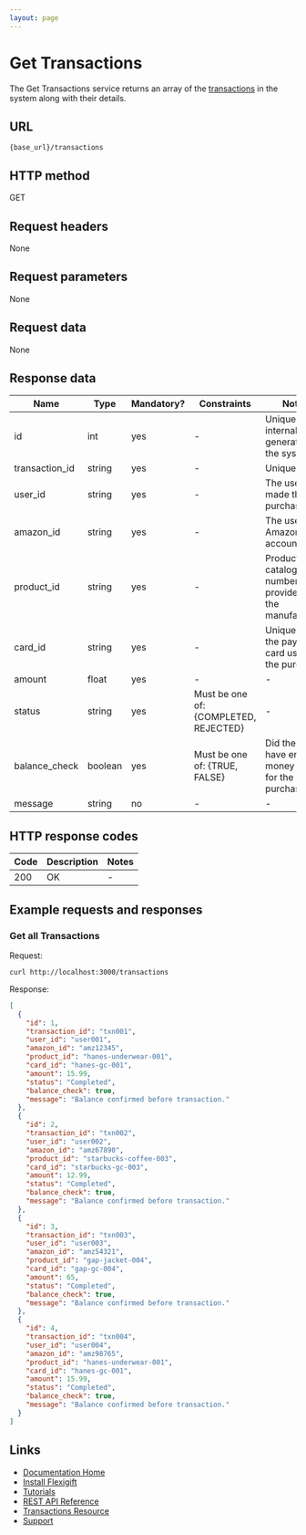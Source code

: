 ```yaml
---
layout: page
---
```


# Get Transactions

The Get Transactions service returns an array of the [transactions](index.md) in the system along with their details.

## URL

```shell
{base_url}/transactions
```

## HTTP method

GET

## Request headers

None

## Request parameters

None

## Request data

None

## Response data

| Name           | Type          | Mandatory? | Constraints | Notes |
| -------------  | ------------- | ---        | ---         | ---   |
| id             | int           | yes        | -           | Unique internal ID generated by the system. |
| transaction_id | string        | yes        | -           | Unique ID. |
| user_id        | string        | yes        | -           | The user who made the purchase.    |
| amazon_id      | string        | yes        | -           | The user's Amazon account ID.      |
| product_id     | string        | yes        | -           | Product catalog number provided by the manufacturer. |
| card_id        | string        | yes        | -           | Unique ID of the payment card used for the purchase. |
| amount         | float          | yes        | -           | - |
| status         | string        | yes        | Must be one of: {COMPLETED, REJECTED} | - |
| balance_check  | boolean       | yes        | Must be one of: {TRUE, FALSE} | Did the card have enough money to pay for the purchase? |
| message        | string        | no         | -           | - |

## HTTP response codes

| Code          | Description   | Notes |
| ------------- | ------------- | ---   |
| 200           | OK            | -     |

## Example requests and responses

### Get all Transactions

Request:

```shell
curl http://localhost:3000/transactions
```

Response:

```json
[
  {
    "id": 1,
    "transaction_id": "txn001",
    "user_id": "user001",
    "amazon_id": "amz12345",
    "product_id": "hanes-underwear-001",
    "card_id": "hanes-gc-001",
    "amount": 15.99,
    "status": "Completed",
    "balance_check": true,
    "message": "Balance confirmed before transaction."
  },
  {
    "id": 2,
    "transaction_id": "txn002",
    "user_id": "user002",
    "amazon_id": "amz67890",
    "product_id": "starbucks-coffee-003",
    "card_id": "starbucks-gc-003",
    "amount": 12.99,
    "status": "Completed",
    "balance_check": true,
    "message": "Balance confirmed before transaction."
  },
  {
    "id": 3,
    "transaction_id": "txn003",
    "user_id": "user003",
    "amazon_id": "amz54321",
    "product_id": "gap-jacket-004",
    "card_id": "gap-gc-004",
    "amount": 65,
    "status": "Completed",
    "balance_check": true,
    "message": "Balance confirmed before transaction."
  },
  {
    "id": 4,
    "transaction_id": "txn004",
    "user_id": "user004",
    "amazon_id": "amz98765",
    "product_id": "hanes-underwear-001",
    "card_id": "hanes-gc-001",
    "amount": 15.99,
    "status": "Completed",
    "balance_check": true,
    "message": "Balance confirmed before transaction."
  }
]
```

## Links

* [Documentation Home](../../index.md)
* [Install Flexigift](../../setup.md)
* [Tutorials](../../tutorials/index.md)
* [REST API Reference](../../api/index.md)
* [Transactions Resource](index.md)
* [Support](mailto:support@example.com)